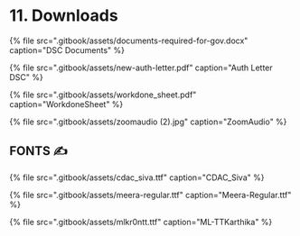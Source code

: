 # 11. Downloads



{% file src=".gitbook/assets/documents-required-for-gov.docx" caption="DSC Documents" %}

{% file src=".gitbook/assets/new-auth-letter.pdf" caption="Auth Letter DSC" %}

{% file src=".gitbook/assets/workdone\_sheet.pdf" caption="WorkdoneSheet" %}

{% file src=".gitbook/assets/zoomaudio \(2\).jpg" caption="ZoomAudio" %}

##                                     **FONTS** ✍ 

{% file src=".gitbook/assets/cdac\_siva.ttf" caption="CDAC\_Siva" %}

{% file src=".gitbook/assets/meera-regular.ttf" caption="Meera-Regular.ttf" %}

{% file src=".gitbook/assets/mlkr0ntt.ttf" caption="ML-TTKarthika" %}



